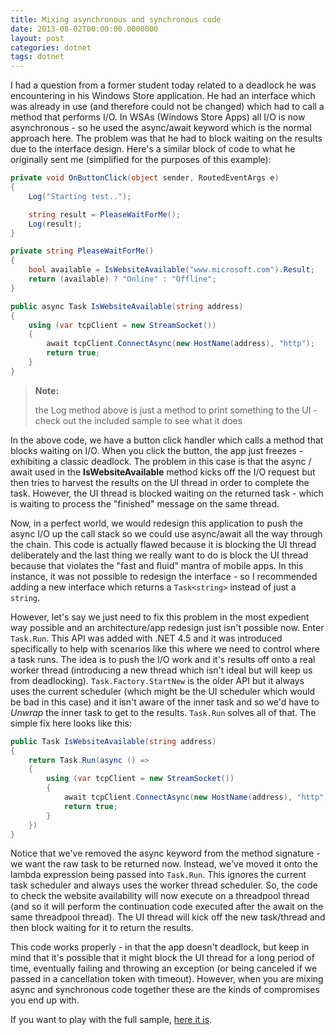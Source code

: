 ```yaml
---
title: Mixing asynchronous and synchronous code
date: 2013-08-02T00:00:00.0000000
layout: post
categories: dotnet
tags: dotnet
---
```


I had a question from a former student today related to a deadlock he was encountering in his Windows Store application. He had an interface which was already in use (and therefore could not be changed) which had to call a method that performs I/O. In WSAs (Windows Store Apps) all I/O is now asynchronous - so he used the async/await keyword which is the normal approach here. The problem was that he had to block waiting on the results due to the interface design. Here's a similar block of code to what he originally sent me (simplified for the purposes of this example):

```csharp
private void OnButtonClick(object sender, RoutedEventArgs e)
{
    Log("Starting test..");

    string result = PleaseWaitForMe();
    Log(result);
}

private string PleaseWaitForMe()
{
    bool available = IsWebsiteAvailable("www.microsoft.com").Result;
    return (available) ? "Online" : "Offline";
}

public async Task IsWebsiteAvailable(string address)
{
    using (var tcpClient = new StreamSocket())
    {
        await tcpClient.ConnectAsync(new HostName(address), "http");
        return true;
    }
}
```

> **Note:**
>
> the Log method above is just a method to print something to the UI - check out the included sample to see what it does

In the above code, we have a button click handler which calls a method that blocks waiting on I/O. When you click the button, the app just freezes - exhibiting a classic deadlock. The problem in this case is that the async / await used in the **IsWebsiteAvailable** method kicks off the I/O request but then tries to harvest the results on the UI thread in order to complete the task. However, the UI thread is blocked waiting on the returned task - which is waiting to process the "finished" message on the same thread.

Now, in a perfect world, we would redesign this application to push the async I/O up the call stack so we could use async/await all the way through the chain. This code is actually flawed because it is blocking the UI thread deliberately and the last thing we really want to do is block the UI thread because that violates the "fast and fluid" mantra of mobile apps. In this instance, it was not possible to redesign the interface - so I recommended adding a new interface which returns a `Task<string>` instead of just a `string`.

However, let's say we just need to fix this problem in the most expedient way possible and an architecture/app redesign just isn't possible now. Enter `Task.Run`. This API was added with .NET 4.5 and it was introduced specifically to help with scenarios like this where we need to control where a task runs. The idea is to push the I/O work and it's results off onto a real worker thread (introducing a new thread which isn't ideal but will keep us from deadlocking). `Task.Factory.StartNew` is the older API but it always uses the current scheduler (which might be the UI scheduler which would be bad in this case) and it isn't aware of the inner task and so we'd have to _Unwrap_ the inner task to get to the results. `Task.Run` solves all of that. The simple fix here looks like this:

```csharp
public Task IsWebsiteAvailable(string address)
{
    return Task.Run(async () =>
    {
        using (var tcpClient = new StreamSocket())
        {
            await tcpClient.ConnectAsync(new HostName(address), "http");
            return true;
        }
    })
}
```

Notice that we've removed the async keyword from the method signature - we want the raw task to be returned now. Instead, we've moved it onto the lambda expression being passed into `Task.Run`. This ignores the current task scheduler and always uses the worker thread scheduler. So, the code to check the website availability will now execute on a threadpool thread (and so it will perform the continuation code executed after the await on the same threadpool thread). The UI thread will kick off the new task/thread and then block waiting for it to return the results.

This code works properly - in that the app doesn't deadlock, but keep in mind that it's possible that it might block the UI thread for a long period of time, eventually failing and throwing an exception (or being canceled if we passed in a cancellation token with timeout). However, when you are mixing async and synchronous code together these are the kinds of compromises you end up with.

If you want to play with the full sample, [here it is](/samples/MixingSynchAndAsync.WSA.TestApp.zip).
